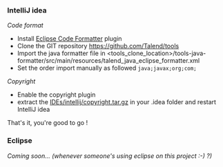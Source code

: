 ### IntelliJ idea
*Code format*
 * Install [Eclipse Code Formatter](https://plugins.jetbrains.com/plugin/6546) plugin
 * Clone the GIT repository  https://github.com/Talend/tools
 * Import the java formatter file in <tools_clone_location>/tools-java-formatter/src/main/resources/talend_java_eclipse_formatter.xml
 * Set the order import manually as followed `java;javax;org;com;`

*Copyright*
 * Enable the copyright plugin
 * extract the [IDEs/intellij/copyright.tar.gz](/tooling/IDEs/intellij/copyright.tar.gz) in your .idea folder and restart IntelliJ idea

That's it, you're good to go !

### Eclipse
_Coming soon... (whenever someone's using eclipse on this project :-) ?)_
